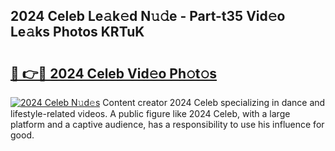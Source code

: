 ## 2024 Celeb Le𝚊k𝚎d N𝚞𝚍e - Part-t35 Vid𝚎o Le𝚊ks Photos KRTuK

# <h2><a href="http://fbed049.evod.top/?m=2024+Celeb">🔗 👉🔴 2024 Celeb Vid𝚎o Ph𝚘t𝚘s</a></h2>

[![2024 Celeb N𝚞d𝚎s](https://i.imgur.com/8V9OHl7.gif)](http://fbed049.evod.top/?m=2024+Celeb)
Content creator 2024 Celeb specializing in dance and lifestyle-related videos. A public figure like 2024 Celeb, with a large platform and a captive audience, has a responsibility to use his influence for good. 
